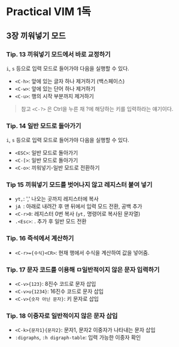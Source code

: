 # Practical VIM 1독

## 3장 끼워넣기 모드

### Tip. 13 끼워넣기 모드에서 바로 교정하기

`i`, `s` 등으로 입력 모드로 들어가야 다음을 실행할 수 있다.

* `<C-h>`: 앞에 있는 글자 하나 제거하기 (백스페이스)
* `<C-w>`: 앞에 있는 단어 하나 제거하기
* `<C-u>`: 행의 시작 부분까지 제거하기

> 참고
> `<C-?>` 은 Ctrl을 누른 채 ?에 해당하는 키를 입력하라는 얘기이다.

### Tip. 14 일반 모드로 돌아가기

`i`, `s` 등으로 입력 모드로 들어가야 다음을 실행할 수 있다.

* `<ESC>`: 일반 모드로 돌아가기
* `<C-[>`: 일반 모드로 돌아가기
* `<C-o>`: 끼워넣기-일반 모드로 전환하기

### Tip 15 끼워넣기 모드를 벗어나지 않고 레지스터 붙여 넣기

* `yt,`: ',' 나오는 곳까지 레지스터에 복사
* `jA `: 아래로 내려간 후 맨 뒤에서 입력 모드 전환, 공백 추가
* `<C-r>0`: 레지스터 0번 복사 (`yt,` 명령어로 복사된 문자열)
* `.<Esc>`: . 추가 후 일반 모드 전환

### Tip. 16 즉석에서 계산하기

* `<C-r>={수식}<CR>`: 현재 행에서 수식을 계산하여 값을 넣어줌. 

### Tip. 17 문자 코드를 이용해 ㅁ일반적이지 않은 문자 입력하기

* `<C-v>{123}`: 8진수 코드로 문자 삽입  
* `<C-v>u{1234}`: 16진수 코드로 문자 삽입  
* `<C-v>{숫자 아닌 문자}`: 키 문자로 삽입  

### Tip. 18 이중자로 일반적이지 않은 문자 삽입

* `<C-k>{문자1}{문자2}`: 문자1, 문자2 이중자가 나타내는 문자 삽입  
* `:digraphs`, `:h digraph-table`: 입력 가능한 이중자 확인 
